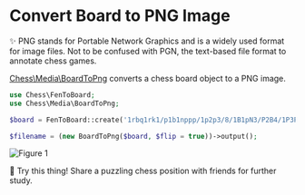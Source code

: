 # Convert Board to PNG Image

✨ PNG stands for Portable Network Graphics and is a widely used format for image files. Not to be confused with PGN, the text-based file format to annotate chess games.

[Chess\Media\BoardToPng](https://github.com/chesslablab/php-chess/blob/master/tests/unit/Media/BoardToPngTest.php) converts a chess board object to a PNG image.

```php
use Chess\FenToBoard;
use Chess\Media\BoardToPng;

$board = FenToBoard::create('1rbq1rk1/p1b1nppp/1p2p3/8/1B1pN3/P2B4/1P3PPP/2RQ1R1K w - - bm Nf6+');

$filename = (new BoardToPng($board, $flip = true))->output();
```

![Figure 1](https://github.com/chesslablab/php-chess/blob/master/docs/convert-board-to-png-image_01.png)

🎉 Try this thing! Share a puzzling chess position with friends for further study.
